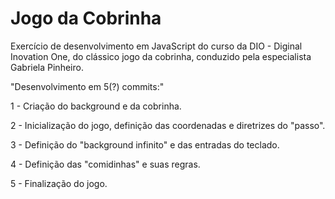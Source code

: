 # Jogo da Cobrinha
Exercício de desenvolvimento em JavaScript do curso da DIO - Diginal Inovation One, do clássico jogo da cobrinha, conduzido pela especialista Gabriela Pinheiro.



"Desenvolvimento em 5(?) commits:"

1 - Criação do background e da cobrinha.

2 - Inicialização do jogo, definição das coordenadas e diretrizes do "passo".

3 - Definição do "background infinito" e das entradas do teclado. 

4 - Definição das "comidinhas" e suas regras.

5 - Finalização do jogo.